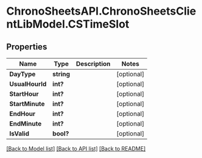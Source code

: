 # ChronoSheetsAPI.ChronoSheetsClientLibModel.CSTimeSlot
## Properties

Name | Type | Description | Notes
------------ | ------------- | ------------- | -------------
**DayType** | **string** |  | [optional] 
**UsualHourId** | **int?** |  | [optional] 
**StartHour** | **int?** |  | [optional] 
**StartMinute** | **int?** |  | [optional] 
**EndHour** | **int?** |  | [optional] 
**EndMinute** | **int?** |  | [optional] 
**IsValid** | **bool?** |  | [optional] 

[[Back to Model list]](../README.md#documentation-for-models) [[Back to API list]](../README.md#documentation-for-api-endpoints) [[Back to README]](../README.md)

